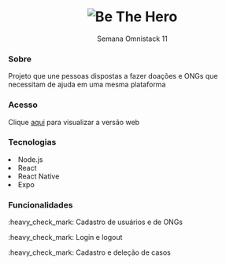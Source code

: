 <h1 align="center"><img alt="Be The Hero" src="https://raw.githubusercontent.com/rocketseat-education/semana-omnistack-11/70cf1ff9441b82ba95634fc7396730947b6675c4/.github/bethehero.svg" /></h1>
<p align="center">Semana Omnistack 11</p>

<h3>Sobre</h3>
<p>Projeto que une pessoas dispostas a fazer doações e ONGs que necessitam de ajuda em uma mesma plataforma</p>

<h3>Acesso</h3>
<p>Clique <a href="https://be-the-hero-mf.vercel.app/">aqui</a> para visualizar a versão web</p>

<h3>Tecnologias</h3>
<li>Node.js</li>
<li>React</li>
<li>React Native</li>
<li>Expo</li>

<h3>Funcionalidades</h3>
<p>:heavy_check_mark: Cadastro de usuários e de ONGs</p>
<p>:heavy_check_mark: Login e logout</p>
<p>:heavy_check_mark: Cadastro e deleção de casos</p>

